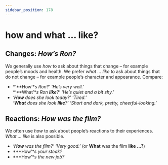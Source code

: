 ```yaml
---
sidebar_position: 178
---
```


# how and what … like?

## Changes: *How’s Ron?*

We generally use *how* to ask about things that change – for example people’s moods and health. We prefer *what … like* to ask about things that do not change – for example people’s character and appearance. Compare:

- *‘**How’**s Ron?’ ‘He’s very well.’*  
  *‘**What’**s Ron **like**?’ ‘He’s quiet and a bit shy.’*
- *‘**How** does she look today?’ ‘Tired.’*  
  *‘**What** does she look **like**?’ ‘Short and dark, pretty, cheerful-looking.’*

## Reactions: *How was the film?*

We often use *how* to ask about people’s reactions to their experiences. *What … like* is also possible.

- *‘**How** was the film?’ ‘Very good.’* (or **What** was the film **like …?**)
- ***How’**s your steak?*
- ***How’**s the new job?*
